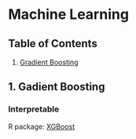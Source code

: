 # Machine Learning

## Table of Contents
1. [Gradient Boosting](#gradientboosting)

## 1. Gadient Boosting<a name="gradientboosting"></a>
### Interpretable 
R package: [XGBoost](https://medium.com/applied-data-science/new-r-package-the-xgboost-explainer-51dd7d1aa211?lipi=urn%3Ali%3Apage%3Ad_flagship3_feed%3B84gnb4tBSZK%2BncvcUUXFcA%3D%3D)
